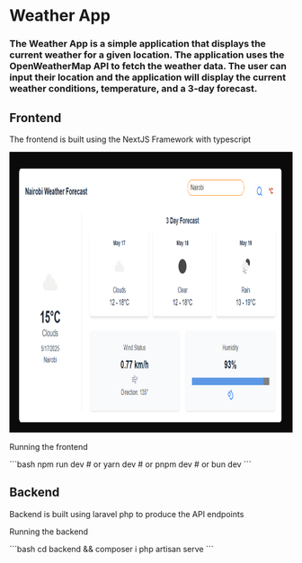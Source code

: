 ﻿# Weather App
### The Weather App is a simple application that displays the current weather for a given location. The application uses the OpenWeatherMap API to fetch the weather data. The user can input  their location and the application will display the current weather conditions, temperature, and a 3-day forecast.

## Frontend 
<p>The frontend is built using the NextJS Framework with typescript </p>
<img src="Screenshot 2025-05-17 233309.png" alt="Weather App screenshot" style="height:500px; width:700px;"/>
<br>
<p>Running the frontend</p>
```bash
npm run dev
# or
yarn dev
# or
pnpm dev
# or
bun dev
```


## Backend 
<p>Backend is built using laravel php to produce the API endpoints</p>
<p>Running the backend</p>
```bash
cd backend &&
composer i
php artisan serve
```
